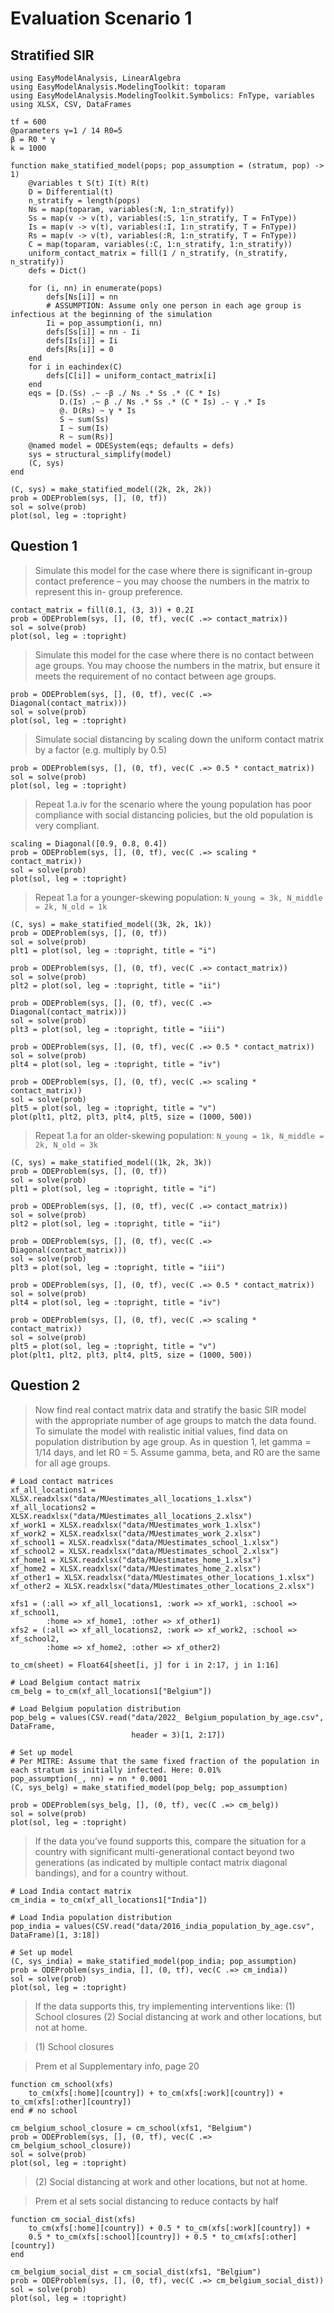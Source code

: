 # Evaluation Scenario 1

## Stratified SIR

```@example scenario1
using EasyModelAnalysis, LinearAlgebra
using EasyModelAnalysis.ModelingToolkit: toparam
using EasyModelAnalysis.ModelingToolkit.Symbolics: FnType, variables
using XLSX, CSV, DataFrames

tf = 600
@parameters γ=1 / 14 R0=5
β = R0 * γ
k = 1000

function make_statified_model(pops; pop_assumption = (stratum, pop) -> 1)
    @variables t S(t) I(t) R(t)
    D = Differential(t)
    n_stratify = length(pops)
    Ns = map(toparam, variables(:N, 1:n_stratify))
    Ss = map(v -> v(t), variables(:S, 1:n_stratify, T = FnType))
    Is = map(v -> v(t), variables(:I, 1:n_stratify, T = FnType))
    Rs = map(v -> v(t), variables(:R, 1:n_stratify, T = FnType))
    C = map(toparam, variables(:C, 1:n_stratify, 1:n_stratify))
    uniform_contact_matrix = fill(1 / n_stratify, (n_stratify, n_stratify))
    defs = Dict()

    for (i, nn) in enumerate(pops)
        defs[Ns[i]] = nn
        # ASSUMPTION: Assume only one person in each age group is infectious at the beginning of the simulation
        Ii = pop_assumption(i, nn)
        defs[Ss[i]] = nn - Ii
        defs[Is[i]] = Ii
        defs[Rs[i]] = 0
    end
    for i in eachindex(C)
        defs[C[i]] = uniform_contact_matrix[i]
    end
    eqs = [D.(Ss) .~ -β ./ Ns .* Ss .* (C * Is)
           D.(Is) .~ β ./ Ns .* Ss .* (C * Is) .- γ .* Is
           @. D(Rs) ~ γ * Is
           S ~ sum(Ss)
           I ~ sum(Is)
           R ~ sum(Rs)]
    @named model = ODESystem(eqs; defaults = defs)
    sys = structural_simplify(model)
    (C, sys)
end

(C, sys) = make_statified_model((2k, 2k, 2k))
prob = ODEProblem(sys, [], (0, tf))
sol = solve(prob)
plot(sol, leg = :topright)
```

## Question 1

> Simulate this model for the case where there is significant in-group contact
> preference – you may choose the numbers in the matrix to represent this in-
> group preference.

```@example scenario1
contact_matrix = fill(0.1, (3, 3)) + 0.2I
prob = ODEProblem(sys, [], (0, tf), vec(C .=> contact_matrix))
sol = solve(prob)
plot(sol, leg = :topright)
```

> Simulate this model for the case where there is no contact between age groups.
> You may choose the numbers in the matrix, but ensure it meets the requirement
> of no contact between age groups.

```@example scenario1
prob = ODEProblem(sys, [], (0, tf), vec(C .=> Diagonal(contact_matrix)))
sol = solve(prob)
plot(sol, leg = :topright)
```

> Simulate social distancing by scaling down the uniform contact matrix by a
> factor (e.g. multiply by 0.5)

```@example scenario1
prob = ODEProblem(sys, [], (0, tf), vec(C .=> 0.5 * contact_matrix))
sol = solve(prob)
plot(sol, leg = :topright)
```

> Repeat 1.a.iv for the scenario where the young population has poor compliance
> with social distancing policies, but the old population is very compliant.

```@example scenario1
scaling = Diagonal([0.9, 0.8, 0.4])
prob = ODEProblem(sys, [], (0, tf), vec(C .=> scaling * contact_matrix))
sol = solve(prob)
plot(sol, leg = :topright)
```

> Repeat 1.a for a younger-skewing population: `N_young = 3k, N_middle = 2k, N_old = 1k`

```@example scenario1
(C, sys) = make_statified_model((3k, 2k, 1k))
prob = ODEProblem(sys, [], (0, tf))
sol = solve(prob)
plt1 = plot(sol, leg = :topright, title = "i")

prob = ODEProblem(sys, [], (0, tf), vec(C .=> contact_matrix))
sol = solve(prob)
plt2 = plot(sol, leg = :topright, title = "ii")

prob = ODEProblem(sys, [], (0, tf), vec(C .=> Diagonal(contact_matrix)))
sol = solve(prob)
plt3 = plot(sol, leg = :topright, title = "iii")

prob = ODEProblem(sys, [], (0, tf), vec(C .=> 0.5 * contact_matrix))
sol = solve(prob)
plt4 = plot(sol, leg = :topright, title = "iv")

prob = ODEProblem(sys, [], (0, tf), vec(C .=> scaling * contact_matrix))
sol = solve(prob)
plt5 = plot(sol, leg = :topright, title = "v")
plot(plt1, plt2, plt3, plt4, plt5, size = (1000, 500))
```

> Repeat 1.a for an older-skewing population: `N_young = 1k, N_middle = 2k, N_old = 3k`

```@example scenario1
(C, sys) = make_statified_model((1k, 2k, 3k))
prob = ODEProblem(sys, [], (0, tf))
sol = solve(prob)
plt1 = plot(sol, leg = :topright, title = "i")

prob = ODEProblem(sys, [], (0, tf), vec(C .=> contact_matrix))
sol = solve(prob)
plt2 = plot(sol, leg = :topright, title = "ii")

prob = ODEProblem(sys, [], (0, tf), vec(C .=> Diagonal(contact_matrix)))
sol = solve(prob)
plt3 = plot(sol, leg = :topright, title = "iii")

prob = ODEProblem(sys, [], (0, tf), vec(C .=> 0.5 * contact_matrix))
sol = solve(prob)
plt4 = plot(sol, leg = :topright, title = "iv")

prob = ODEProblem(sys, [], (0, tf), vec(C .=> scaling * contact_matrix))
sol = solve(prob)
plt5 = plot(sol, leg = :topright, title = "v")
plot(plt1, plt2, plt3, plt4, plt5, size = (1000, 500))
```

## Question 2

> Now find real contact matrix data and stratify the basic SIR model with the appropriate number of age groups to match the data found. To simulate the model with realistic initial values, find data on population distribution by age group. As in question 1, let gamma = 1/14 days, and let R0 = 5. Assume gamma, beta, and R0 are the same for all age groups.

```@example scenario1
# Load contact matrices
xf_all_locations1 = XLSX.readxlsx("data/MUestimates_all_locations_1.xlsx")
xf_all_locations2 = XLSX.readxlsx("data/MUestimates_all_locations_2.xlsx")
xf_work1 = XLSX.readxlsx("data/MUestimates_work_1.xlsx")
xf_work2 = XLSX.readxlsx("data/MUestimates_work_2.xlsx")
xf_school1 = XLSX.readxlsx("data/MUestimates_school_1.xlsx")
xf_school2 = XLSX.readxlsx("data/MUestimates_school_2.xlsx")
xf_home1 = XLSX.readxlsx("data/MUestimates_home_1.xlsx")
xf_home2 = XLSX.readxlsx("data/MUestimates_home_2.xlsx")
xf_other1 = XLSX.readxlsx("data/MUestimates_other_locations_1.xlsx")
xf_other2 = XLSX.readxlsx("data/MUestimates_other_locations_2.xlsx")

xfs1 = (:all => xf_all_locations1, :work => xf_work1, :school => xf_school1,
        :home => xf_home1, :other => xf_other1)
xfs2 = (:all => xf_all_locations2, :work => xf_work2, :school => xf_school2,
        :home => xf_home2, :other => xf_other2)

to_cm(sheet) = Float64[sheet[i, j] for i in 2:17, j in 1:16]

# Load Belgium contact matrix
cm_belg = to_cm(xf_all_locations1["Belgium"])

# Load Belgium population distribution
pop_belg = values(CSV.read("data/2022_ Belgium_population_by_age.csv", DataFrame,
                           header = 3)[1, 2:17])

# Set up model
# Per MITRE: Assume that the same fixed fraction of the population in each stratum is initially infected. Here: 0.01%
pop_assumption(_, nn) = nn * 0.0001
(C, sys_belg) = make_statified_model(pop_belg; pop_assumption)

prob = ODEProblem(sys_belg, [], (0, tf), vec(C .=> cm_belg))
sol = solve(prob)
plot(sol, leg = :topright)
```

> If the data you’ve found supports this, compare the situation for a country with significant multi-generational contact beyond two generations (as indicated by multiple contact matrix diagonal bandings), and for a country without.

```@example scenario1
# Load India contact matrix
cm_india = to_cm(xf_all_locations1["India"])

# Load India population distribution
pop_india = values(CSV.read("data/2016_india_population_by_age.csv", DataFrame)[1, 3:18])

# Set up model
(C, sys_india) = make_statified_model(pop_india; pop_assumption)
prob = ODEProblem(sys_india, [], (0, tf), vec(C .=> cm_india))
sol = solve(prob)
plot(sol, leg = :topright)
```

> If the data supports this, try implementing interventions like: (1) School closures (2) Social distancing at work and other locations, but not at home.

> (1) School closures

> Prem et al Supplementary info, page 20

```@example scenario1
function cm_school(xfs)
    to_cm(xfs[:home][country]) + to_cm(xfs[:work][country]) + to_cm(xfs[:other][country])
end # no school

cm_belgium_school_closure = cm_school(xfs1, "Belgium")
prob = ODEProblem(sys, [], (0, tf), vec(C .=> cm_belgium_school_closure))
sol = solve(prob)
plot(sol, leg = :topright)
```

> (2) Social distancing at work and other locations, but not at home.

> Prem et al sets social distancing to reduce contacts by half

```@example scenario1
function cm_social_dist(xfs)
    to_cm(xfs[:home][country]) + 0.5 * to_cm(xfs[:work][country]) +
    0.5 * to_cm(xfs[:school][country]) + 0.5 * to_cm(xfs[:other][country])
end

cm_belgium_social_dist = cm_social_dist(xfs1, "Belgium")
prob = ODEProblem(sys, [], (0, tf), vec(C .=> cm_belgium_social_dist))
sol = solve(prob)
plot(sol, leg = :topright)
```
